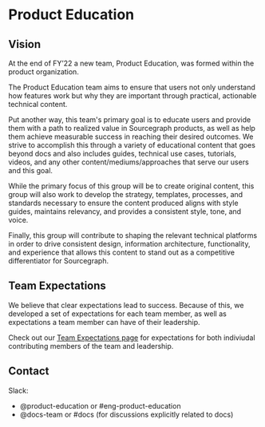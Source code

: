 # Product Education

## Vision

At the end of FY’22 a new team, Product Education, was formed within the product organization.

The Product Education team aims to ensure that users not only understand how features work but why they are important through practical, actionable technical content.

Put another way, this team's primary goal is to educate users and provide them with a path to realized value in Sourcegraph products, as well as help them achieve measurable success in reaching their desired outcomes. We strive to accomplish this through a variety of educational content that goes beyond docs and also includes guides, technical use cases, tutorials, videos, and any other content/mediums/approaches that serve our users and this goal.

While the primary focus of this group will be to create original content, this group will also work to develop the strategy, templates, processes, and standards necessary to ensure the content produced aligns with style guides, maintains relevancy, and provides a consistent style, tone, and voice.

Finally, this group will contribute to shaping the relevant technical platforms in order to drive consistent design, information architecture, functionality, and experience that allows this content to stand out as a competitive differentiator for Sourcegraph.

## Team Expectations

We believe that clear expectations lead to success. Because of this, we developed a set of expectations for each team member, as well as expectations a team member can have of their leadership.

Check out our [Team Expectations page](team-expectations.md) for expectations for both indiviudal contributing members of the team and leadership.

## Contact

Slack: 
- @product-education or #eng-product-education
- @docs-team or #docs (for discussions explicitly related to docs)